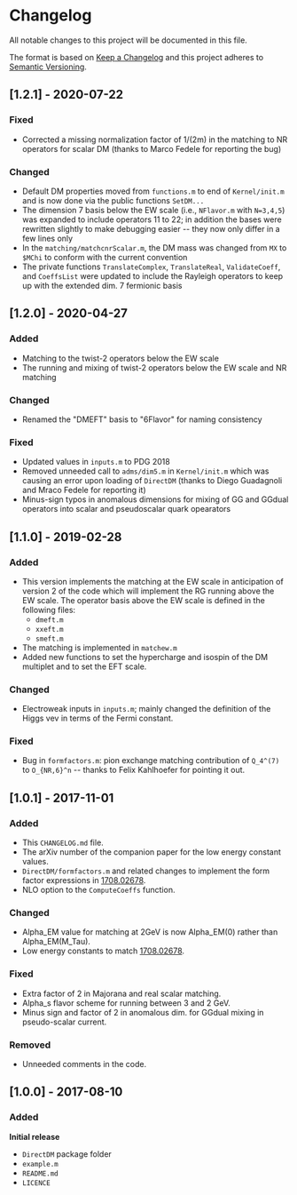 # Changelog

All notable changes to this project will be documented in this file.

The format is based on [Keep a Changelog](http://keepachangelog.com/en/1.0.0/)
and this project adheres to [Semantic Versioning](http://semver.org/spec/v2.0.0.html).

## [1.2.1] - 2020-07-22
### Fixed
- Corrected a missing normalization factor of 1/(2m) in the matching to NR operators for scalar DM (thanks to Marco Fedele for reporting the bug)
### Changed
- Default DM properties moved from `functions.m` to end of `Kernel/init.m` and is now done via the public functions `SetDM...`
- The dimension 7 basis below the EW scale (i.e., `NFlavor.m` with `N=3,4,5`) was expanded to include operators 11 to 22; in addition the bases were rewritten slightly to make debugging easier -- they now only differ in a few lines only
- In the `matching/matchcnrScalar.m`, the DM mass was changed from `MX` to `$MChi` to conform with the current convention
- The private functions `TranslateComplex`, `TranslateReal`, `ValidateCoeff`, and `CoeffsList` were updated to include the Rayleigh operators to keep up with the extended dim. 7 fermionic basis


## [1.2.0] - 2020-04-27
### Added
- Matching to the twist-2 operators below the EW scale
- The running and mixing of twist-2 operators below the EW scale and NR matching
### Changed
- Renamed the "DMEFT" basis to "6Flavor" for naming consistency
### Fixed
- Updated values in `inputs.m` to PDG 2018
- Removed unneeded call to `adms/dim5.m` in `Kernel/init.m` which was causing an error upon loading of `DirectDM` (thanks to Diego Guadagnoli and Mraco Fedele for reporting it)
- Minus-sign typos in anomalous dimensions for mixing of GG and GGdual operators into scalar and pseudoscalar quark opearators


## [1.1.0] - 2019-02-28
### Added
- This version implements the matching at the EW scale in anticipation of version 2 of the code which will implement the RG running above the EW scale. The operator basis above the EW scale is defined in the following files:
   - `dmeft.m`
   - `xxeft.m`
   - `smeft.m`
- The matching is implemented in `matchew.m`
- Added new functions to set the hypercharge and isospin of the DM multiplet and to set the EFT scale.
### Changed
- Electroweak inputs in `inputs.m`; mainly changed the definition of the Higgs vev in terms of the Fermi constant.
### Fixed
- Bug in `formfactors.m`: pion exchange matching contribution of `Q_4^(7)` to `O_{NR,6}^n` -- thanks to Felix Kahlhoefer for pointing it out. 

## [1.0.1] - 2017-11-01
### Added
- This `CHANGELOG.md` file.
- The arXiv number of the companion paper for the low energy constant values.
- `DirectDM/formfactors.m` and related changes to implement the form factor expressions in [1708.02678](https://arxiv.org/abs/1708.02678).
- NLO option to the `ComputeCoeffs` function.
### Changed
- Alpha_EM value for matching at 2GeV is now Alpha_EM(0) rather than Alpha_EM(M_Tau).
- Low energy constants to match [1708.02678](https://arxiv.org/abs/1708.02678).
### Fixed
- Extra factor of 2 in Majorana and real scalar matching.
- Alpha_s flavor scheme for running between 3 and 2 GeV.
- Minus sign and factor of 2 in anomalous dim. for GGdual mixing in pseudo-scalar current.
### Removed
- Unneeded comments in the code.

## [1.0.0] - 2017-08-10
### Added
**Initial release**
- `DirectDM` package folder
- `example.m`
- `README.md`
- `LICENCE`

